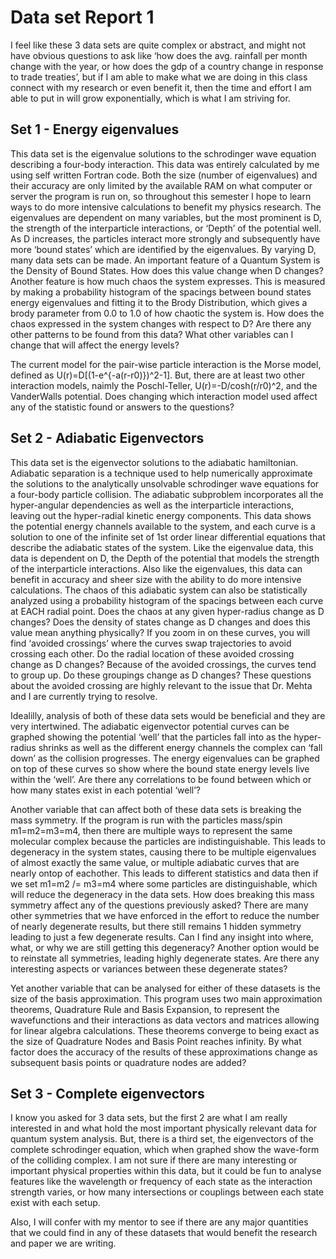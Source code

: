 # Data set Report 1

I feel like these 3 data sets are quite complex or abstract, and might not have obvious questions to ask like ‘how does the avg. rainfall per month change with the year, or how does the gdp of a country change in response to trade treaties’, but if I am able to make what we are doing in this class connect with my research or even benefit it, then the time and effort I am able to put in will grow exponentially, which is what I am striving for.

## Set 1 - Energy eigenvalues
This data set is the eigenvalue solutions to the schrodinger wave equation describing a four-body interaction. This data was entirely calculated by me using self written Fortran code. Both the size (number of eigenvalues) and their accuracy are only limited by the available RAM on what computer or server the program is run on, so throughout this semester I hope to learn ways to do more intensive calculations to benefit my physics research. The eigenvalues are dependent on many variables, but the most prominent is D, the strength of the interparticle interactions, or ‘Depth’ of the potential well. As D increases, the particles interact more strongly and subsequently have more ‘bound states’ which are identified by the eigenvalues. By varying D, many data sets can be made. 
An important feature of a Quantum System is the Density of Bound States. How does this value change when D changes?
Another feature is how much chaos the system expresses. This is measured by making a probability histogram of the spacings between bound states energy eigenvalues and fitting it to the Brody Distribution, which gives a brody parameter from 0.0 to 1.0 of how chaotic the system is. How does the chaos expressed in the system changes with respect to D?
Are there any other patterns to be found from this data? 
What other variables can I change that will affect the energy levels?

The current model for the pair-wise particle interaction is the Morse model, defined as U(r)=D[(1-e^{-a(r-r0)})^2-1]. But, there are at least two other interaction models, naimly the Poschl-Teller, U(r)=-D/cosh(r/r0)^2, and the VanderWalls potential. 
Does changing which interaction model used affect any of the statistic found or answers to the questions?

## Set 2 - Adiabatic Eigenvectors
This data set is the eigenvector solutions to the adiabatic hamiltonian. Adiabatic separation is a technique used to help numerically approximate the solutions to the analytically unsolvable schrodinger wave equations for a four-body particle collision. The adiabatic subproblem incorporates all the hyper-angular dependencies as well as the interparticle interactions, leaving out the hyper-radial kinetic energy components. This data shows the potential energy channels available to the system, and each curve is a solution to one of the infinite set of 1st order linear differential equations that describe the adiabatic states of the system. Like the eigenvalue data, this data is dependent on D, the Depth of the potential that models the strength of the interparticle interactions. Also like the eigenvalues, this data can benefit in accuracy and sheer size with the ability to do more intensive calculations.
The chaos of this adiabatic system can also be statistically analyzed using a probability histogram of the spacings between each curve at EACH radial point. Does the chaos at any given hyper-radius change as D changes?
Does the density of states change as D changes and does this value mean anything physically?
If you zoom in on these curves, you will find ‘avoided crossings’ where the curves swap trajectories to avoid crossing each other. Do the radial location of these avoided crossing change as D changes?
Because of the avoided crossings, the curves tend to group up. Do these groupings change as D changes?
These questions about the avoided crossing are highly relevant to the issue that Dr. Mehta and I are currently trying to resolve.

Idealilly, analysis of both of these data sets would be beneficial and they are very intertwined. The adiabatic eigenvector potential curves can be graphed showing the potential ‘well’ that the particles fall into as the hyper-radius shrinks as well as the different energy channels the complex can ‘fall down’ as the collision progresses. The energy eigenvalues can be graphed on top of these curves so show where the bound state energy levels live within the ‘well’.
Are there any correlations to be found between which or how many states exist in each potential ‘well’?

Another variable that can affect both of these data sets is breaking the mass symmetry. If the program is run with the particles mass/spin m1=m2=m3=m4, then there are multiple ways to represent the same molecular complex because the particles are indistinguishable. This leads to degeneracy in the system states, causing there to be multiple eigenvalues of almost exactly the same value, or multiple adiabatic curves that are nearly ontop of eachother. This leads to different statistics and data then if we set m1=m2 /= m3=m4 where some particles are distinguishable, which will reduce the degeneracy in the data sets.
How does breaking this mass symmetry affect any of the questions previously asked?
There are many other symmetries that we have enforced in the effort to reduce the number of nearly degenerate results, but there still remains 1 hidden symmetry leading to just a few degenerate results. Can I find any insight into where, what, or why we are still getting this degeneracy?
Another option would be to reinstate all symmetries, leading highly degenerate states. Are there any interesting aspects or variances between these degenerate states?

Yet another variable that can be analysed for either of these datasets is the size of the basis approximation. This program uses two main approximation theorems, Quadrature Rule and Basis Expansion, to represent the wavefunctions and their interactions as data vectors and matrices allowing for linear algebra calculations. These theorems converge to being exact as the size of Quadrature Nodes and Basis Point reaches infinity.
By what factor does the accuracy of the results of these approximations change as subsequent basis points or quadrature nodes are added?

## Set 3 - Complete eigenvectors
I know you asked for 3 data sets, but the first 2 are what I am really interested in and what hold the most important physically relevant data for quantum system analysis. But, there is a third set, the eigenvectors of the complete schrodinger equation, which when graphed show the wave-form of the colliding complex. I am not sure if there are many interesting or important physical properties within this data, but it could be fun to analyse features like the wavelength or frequency of each state as the interaction strength varies, or how many intersections or couplings between each state exist with each setup.

Also, I will confer with my mentor to see if there are any major quantities that we could find in any of these datasets that would benefit the research and paper we are writing. 


